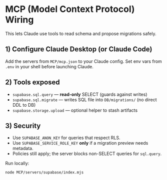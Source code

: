# MCP (Model Context Protocol) Wiring

This lets Claude use tools to read schema and propose migrations safely.

## 1) Configure Claude Desktop (or Claude Code)
Add the servers from `MCP/mcp.json` to your Claude config.
Set env vars from `.env` in your shell before launching Claude.

## 2) Tools exposed
- `supabase.sql.query`    — **read-only** SELECT (guards against writes)
- `supabase.sql.migrate`  — writes SQL file into `DB/migrations/` (no direct DDL to DB)
- `supabase.storage.upload` — optional helper to stash artifacts

## 3) Security
- Use `SUPABASE_ANON_KEY` for queries that respect RLS.
- Use `SUPABASE_SERVICE_ROLE_KEY` **only** if a migration preview needs metadata.
- Policies still apply; the server blocks non-SELECT queries for `sql.query`.

Run locally:
```
node MCP/servers/supabase/index.mjs
```
